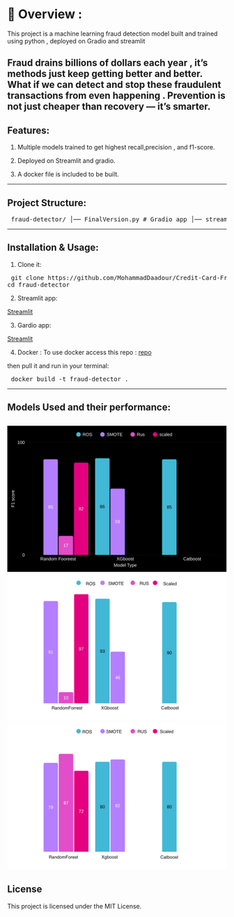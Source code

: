 # 📌 Overview :
This project is a machine learning fraud detection model built and trained using python , deployed on Gradio and streamlit

Fraud drains billions of dollars each year , it’s methods just keep getting better and better. What if we can detect and stop these fraudulent transactions from even happening . Prevention is not just cheaper than recovery — it’s smarter.
---
## Features:
1. Multiple models trained to get highest recall,precision , and f1-score.

2. Deployed on Streamlit and gradio.

3. A docker file is included to be built.
---

## Project Structure:

<pre> fraud-detector/ │── FinalVersion.py # Gradio app │── streamlit.py # Streamlit app │── requirements.txt # Python dependencies │── fraud_model.pkl # Trained ML XGBoost model │── scaler.pkl # Data scaler │── fraud_model_Cat # Trained ML CatBoost model │── fraud_model_RF # Trained ML Random Forest model │── preprocessing.ipynb # Training and preprocessing notebook │── creditcard_small.csv # Small dataset sample │── firstEditon.py # Gradio app demo │── README.md # Project documentation │── images/ # Images used </pre>
---

## Installation & Usage:

1. Clone it:

<pre> git clone https://github.com/MohammadDaadour/Credit-Card-Fraud_Detection
cd fraud-detector  </pre>

2. Streamlit app:

[Streamlit](https://credit-card-frauddetectionmycopy-uxsrpasyytyvntoqpslndw.streamlit.app/)

3. Gardio app:

[Streamlit](https://huggingface.co/spaces/Abdo-sudo/Fraud_Detection_project)

4. Docker :
To use docker access this repo :
[repo](https://github.com/Abdo-su-do/Fraud_project_Docker)

then pull it and run in your terminal:


<pre> docker build -t fraud-detector . </pre>
---

## Models Used and their performance:

![Model Comparison](images/F1.png)
![Model Comparison](images/precision.png)
![Model Comparison](images/REcall.png)
---

## License
This project is licensed under the MIT License.


